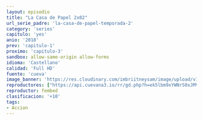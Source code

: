 ```yaml
---
layout: episodio
title: "La Casa de Papel 2x02"
url_serie_padre: 'la-casa-de-papel-temporada-2'
category: 'series'
capitulo: 'yes'
anio: '2018'
prev: 'capitulo-1'
proximo: 'capitulo-3'
sandbox: allow-same-origin allow-forms
idioma: 'Castellano'
calidad: 'Full HD'
fuente: 'cueva'
image_banner: 'https://res.cloudinary.com/imbriitneysam/image/upload/v1546638641/casa-2-banner-min.jpg'
reproductores: ["https://api.cuevana3.io/rr/gd.php?h=ek5lbm9xYWNrS0xJMVp5b21KREk0dFBLbjVkaHhkRGdrOG1jbnBpUnhhS1YyNFdScWFlTzI3UENlWDFtcDQ3V3VkV1lxM1dvMUtUR3BKMkhocW1SeU51U3FadVkyUT09"]
reproductor: fembed
clasificacion: '+10'
tags:
- Accion
---
```











